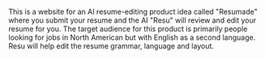 This is a website for an AI resume-editing product idea called "Resumade" where you submit your resume and the AI "Resu" will review and edit your resume for you. The target audience for this product is primarily people looking for jobs in North American but with English as a second language. Resu will help edit the resume grammar, language and layout.
